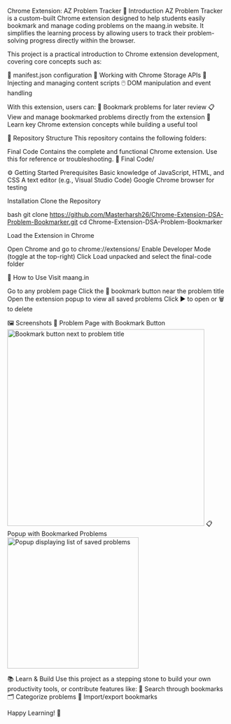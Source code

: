 Chrome Extension: AZ Problem Tracker
🧠 Introduction
AZ Problem Tracker is a custom-built Chrome extension designed to help students easily bookmark and manage coding problems on the maang.in website. It simplifies the learning process by allowing users to track their problem-solving progress directly within the browser.

This project is a practical introduction to Chrome extension development, covering core concepts such as:

🔧 manifest.json configuration
💾 Working with Chrome Storage APIs
🧬 Injecting and managing content scripts
🖱️ DOM manipulation and event handling

With this extension, users can:
🔖 Bookmark problems for later review
📋 View and manage bookmarked problems directly from the extension
🚀 Learn key Chrome extension concepts while building a useful tool

📁 Repository Structure
This repository contains the following folders:

Final Code
Contains the complete and functional Chrome extension. Use this for reference or troubleshooting.
📂 Final Code/

⚙️ Getting Started
Prerequisites
Basic knowledge of JavaScript, HTML, and CSS
A text editor (e.g., Visual Studio Code)
Google Chrome browser for testing

Installation
Clone the Repository

bash
git clone https://github.com/Masterharsh26/Chrome-Extension-DSA-Problem-Bookmarker.git
cd Chrome-Extension-DSA-Problem-Bookmarker

Load the Extension in Chrome

Open Chrome and go to chrome://extensions/
Enable Developer Mode (toggle at the top-right)
Click Load unpacked and select the final-code folder

🚀 How to Use
Visit maang.in

Go to any problem page
Click the 🔖 bookmark button near the problem title
Open the extension popup to view all saved problems
Click ▶️ to open or 🗑️ to delete

🖼️ Screenshots
🔖 Problem Page with Bookmark Button
<img src="assets/screenshots/bookmark-on-problem.png" alt="Bookmark button next to problem title" width="450"/>
📋 Popup with Bookmarked Problems
<img src="assets/screenshots/popup-bookmark-list.png" alt="Popup displaying list of saved problems" width="300"/>

📚 Learn & Build
Use this project as a stepping stone to build your own productivity tools, or contribute features like:
🧠 Search through bookmarks
🗂️ Categorize problems
🔁 Import/export bookmarks

Happy Learning! 🚀